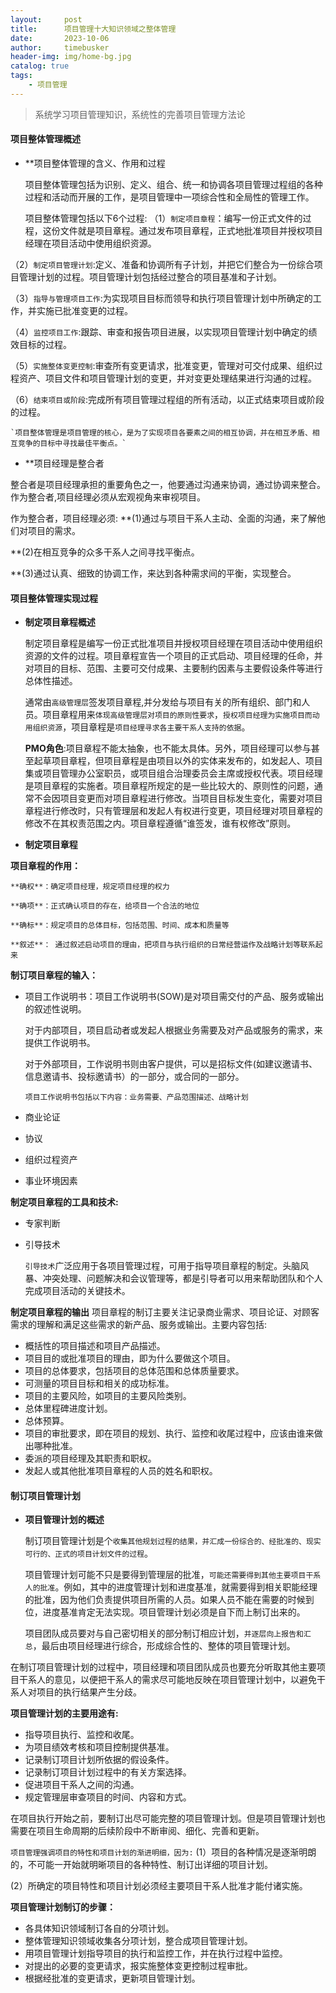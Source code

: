```yaml
---
layout:     post
title:      项目管理十大知识领域之整体管理
date:       2023-10-06
author:     timebusker
header-img: img/home-bg.jpg
catalog: true
tags:
    - 项目管理
---  
```


> 系统学习项目管理知识，系统性的完善项目管理方法论

#### 项目整体管理概述

- **项目整体管理的含义、作用和过程

	项目整体管理包括为识别、定义、组合、统一和协调各项目管理过程组的各种过程和活动而开展的工作，是项目管理中一项综合性和全局性的管理工作。
	
	项目整体管理包括以下6个过程:
（1）`制定项目章程`：编写一份正式文件的过程，这份文件就是项目章程。通过发布项目章程，正式地批准项目并授权项目经理在项目活动中使用组织资源。

（2）`制定项目管理计划`:定义、准备和协调所有子计划，并把它们整合为一份综合项目管理计划的过程。项目管理计划包括经过整合的项目基准和子计划。

（3）`指导与管理项目工作`:为实现项目目标而领导和执行项目管理计划中所确定的工作，并实施已批准变更的过程。

（4）`监控项目工作`:跟踪、审查和报告项目进展，以实现项目管理计划中确定的绩效目标的过程。

（5）`实施整体变更控制`:审查所有变更请求，批准变更，管理对可交付成果、组织过程资产、项目文件和项目管理计划的变更，并对变更处理结果进行沟通的过程。

（6）`结束项目或阶段`:完成所有项目管理过程组的所有活动，以正式结束项目或阶段的过程。

	`项目整体管理是项目管理的核心，是为了实现项目各要素之间的相互协调，并在相互矛盾、相互竞争的目标中寻找最佳平衡点。`

- **项目经理是整合者

整合者是项目经理承担的重要角色之一，他要通过沟通来协调，通过协调来整合。作为整合者,项目经理必须从宏观视角来审视项目。

作为整合者，项目经理必须:
**(1)通过与项目干系人主动、全面的沟通，来了解他们对项目的需求。

**(2)在相互竞争的众多干系人之间寻找平衡点。

**(3)通过认真、细致的协调工作，来达到各种需求间的平衡，实现整合。
	
#### 项目整体管理实现过程

- **制定项目章程概述**

	制定项目章程是编写一份正式批准项目并授权项目经理在项目活动中使用组织资源的文件的过程。项目章程宣告一个项目的正式启动、项目经理的任命，并对项目的目标、范围、主要可交付成果、主要制约因素与主要假设条件等进行总体性描述。

	通常由`高级管理层`签发项目章程,并分发给与项目有关的所有组织、部门和人员。项目章程用来`体现高级管理层对项目的原则性要求`，`授权项目经理为实施项目而动用组织资源`，项目章程是`项目经理寻求各主要干系人支持的依据`。

	**PMO角色**:项目章程不能太抽象，也不能太具体。另外，项目经理可以参与甚至起草项目章程，但项目章程是由项目以外的实体来发布的，如发起人、项目集或项目管理办公室职员，或项目组合治理委员会主席或授权代表。项目经理是项目章程的实施者。项目章程所规定的是一些比较大的、原则性的问题，通常不会因项目变更而对项目章程进行修改。当项目目标发生变化，需要对项目章程进行修改时，只有管理层和发起人有权进行变更，项目经理对项目章程的修改不在其权责范围之内。项目章程遵循“谁签发，谁有权修改”原则。

- **制定项目章程**

**项目章程的作用：**

	**确权**：确定项目经理，规定项目经理的权力

	**确项**：正式确认项目的存在，给项目一个合法的地位

	**确标**：规定项目的总体目标，包括范围、时间、成本和质量等

	**叙述**： 通过叙述启动项目的理由，把项目与执行组织的日常经营运作及战略计划等联系起来


**制订项目章程的输入：**

- 项目工作说明书：项目工作说明书(SOW)是对项目需交付的产品、服务或输出的叙述性说明。

	对于内部项目，项目启动者或发起人根据业务需要及对产品或服务的需求，来提供工作说明书。
	
	对于外部项目，工作说明书则由客户提供，可以是招标文件(如建议邀请书、信息邀请书、投标邀请书）的一部分，或合同的一部分。
	
	`项目工作说明书包括以下内容：业务需要、产品范围描述、战略计划`
	
- 商业论证

- 协议

- 组织过程资产

- 事业环境因素
	
**制定项目章程的工具和技术:**

- 专家判断

- 引导技术

	`引导技术`广泛应用于各项目管理过程，可用于指导项目章程的制定。头脑风暴、冲突处理、问题解决和会议管理等，都是引导者可以用来帮助团队和个人完成项目活动的关键技术。


**制定项目章程的输出**
	项目章程的制订主要关注记录商业需求、项目论证、对顾客需求的理解和满足这些需求的新产品、服务或输出。主要内容包括:
- 概括性的项目描述和项目产品描述。
- 项目目的或批准项目的理由，即为什么要做这个项目。
- 项目的总体要求，包括项目的总体范围和总体质量要求。
- 可测量的项目目标和相关的成功标准。
- 项目的主要风险，如项目的主要风险类别。
- 总体里程碑进度计划。
- 总体预算。
- 项目的审批要求，即在项目的规划、执行、监控和收尾过程中，应该由谁来做出哪种批准。
- 委派的项目经理及其职责和职权。
- 发起人或其他批准项目章程的人员的姓名和职权。
	
#### 制订项目管理计划

- **项目管理计划的概述**

	制订项目管理计划是个`收集其他规划过程的结果，并汇成一份综合的、经批准的、现实可行的、正式的项目计划文件的过程`。

	项目管理计划可能不只是要得到管理层的批准，`可能还需要得到其他主要项目干系人的批准`。例如，其中的进度管理计划和进度基准，就需要得到相关职能经理的批准，因为他们负责提供项目所需的人员。如果人员不能在需要的时候到位，进度基准肯定无法实现。项目管理计划必须是自下而上制订出来的。

	项目团队成员要对与自己密切相关的部分制订相应计划，`并逐层向上报告和汇总`，最后由项目经理进行综合，形成综合性的、整体的项目管理计划。	

在制订项目管理计划的过程中，项目经理和项目团队成员也要充分听取其他主要项目干系人的意见，以便把干系人的需求尽可能地反映在项目管理计划中，以避免干系人对项目的执行结果产生分歧。

**项目管理计划的主要用途有:**

- 指导项目执行、监控和收尾。
- 为项目绩效考核和项目控制提供基准。
- 记录制订项目计划所依据的假设条件。
- 记录制订项目计划过程中的有关方案选择。
- 促进项目干系人之间的沟通。
- 规定管理层审查项目的时间、内容和方式。

在项目执行开始之前，要制订出尽可能完整的项目管理计划。但是项目管理计划也需要在项目生命周期的后续阶段中不断审阅、细化、完善和更新。

`项目管理强调项目的特性和项目计划的渐进明细，因为:`
(1）项目的各种情况是逐渐明朗的，不可能一开始就明晰项目的各种特性、制订出详细的项目计划。
	 
(2）所确定的项目特性和项目计划必须经主要项目干系人批准才能付诸实施。

**项目管理计划制订的步骤：**
- 各具体知识领域制订各自的分项计划。
- 整体管理知识领域收集各分项计划，整合成项目管理计划。
- 用项目管理计划指导项目的执行和监控工作，并在执行过程中监控。
- 对提出的必要的变更请求，报实施整体变更控制过程审批。
- 根据经批准的变更请求，更新项目管理计划。





























































